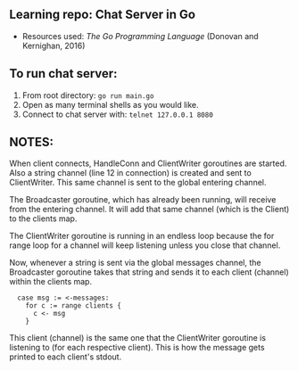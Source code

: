 ## Learning repo: Chat Server in Go

* Resources used: *The Go Programming Language* (Donovan and Kernighan, 2016)

## To run chat server:

1. From root directory: `go run main.go` 
2. Open as many terminal shells as you would like.
3. Connect to chat server with: `telnet 127.0.0.1 8080`

## NOTES:

When client connects, HandleConn and ClientWriter goroutines are started. Also a string channel (line 12 in connection) is created and sent to ClientWriter. This same channel is sent to the global entering channel. 

The Broadcaster goroutine, which has already been running, will receive from the entering channel. It will add that same channel (which is the Client) to the clients map. 

The ClientWriter goroutine is running in an endless loop because the for range loop for a channel will keep listening unless you close that channel.

Now, whenever a string is sent via the global messages channel, the Broadcaster goroutine takes that string and sends it to each client (channel) within the clients map. 

```
  case msg := <-messages:
    for c := range clients {
      c <- msg
    }
```

This client (channel) is the same one that the ClientWriter goroutine is listening to (for each respective client). This is how the message gets printed to each client's stdout. 

